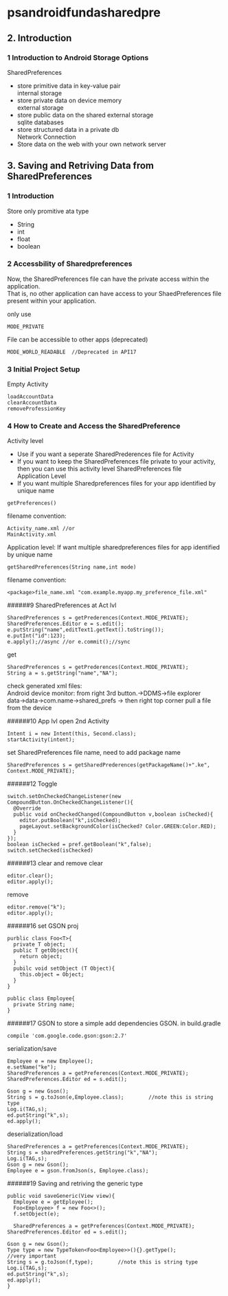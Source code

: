 # psandroidfundasharedpre
## 2. Introduction
### 1 Introduction to Android Storage Options
SharedPreferences
- store primitive data in key-value pair  
internal storage  
- store private data on device memory  
external storage  
- store public data on the shared external storage  
sqlite databases  
- store structured data in a private db  
Network Connection  
- Store data on the web with your own network server  

## 3. Saving and Retriving Data from SharedPreferences
### 1 Introduction
Store only promitive ata type  
- String 
- int 
- float 
- boolean
### 2 Accessbility of Sharedpreferences
Now, the SharedPreferences file can have the private access within the application.  
That is, no other application can have access to your ShaedPreferences file present within your application.  



only use
```
MODE_PRIVATE
```
File can be accessible to other apps (deprecated)
```
MODE_WORLD_READABLE  //Deprecated in API17
```

### 3 Initial Project Setup
Empty Activity
```
loadAccountData
clearAccountData
removeProfessionKey
```

### 4 How to Create and Access the SharedPreference
Activity level
- Use if you want a seperate SharedPrederences file for Activity  
- If you want to keep the SharedPreferences file private to your activity, then you can use this activity level SharedPreferences file  
Application Level  
- If you want multiple Sharedpreferences files for your app identified by unique name  

```
getPreferences()
```
filename convention:
```
Activity_name.xml //or
MainActivity.xml
```
Application level: If want multiple sharedpreferences files for app identified by unique name
```
getSharedPreferences(String name,int mode)
```
filename convention:
```
<package>file_name.xml "com.example.myapp.my_preference_file.xml"
```
######9 SharedPreferences at Act lvl
```
SharedPreferences s = getPrederences(Context.MODE_PRIVATE);
SharedPreferences.Editor e = s.edit();
e.putString("name",editText1.getText().toString());
e.putInt("id":123);
e.apply();//async //or e.commit();//sync
```
get
```
SharedPreferences s = getPrederences(Context.MODE_PRIVATE);
String a = s.getString("name","NA");
```
check generated xml files:  
Android device monitor: from right 3rd button.->DDMS->file explorer  
data->data->com.name->shared_prefs -> then right top corner pull a file from the device

######10 App lvl
open 2nd Activity
```
Intent i = new Intent(this, Second.class);
startActivity(intent);
```
set SharedPreferences file name, need to add package name
```
SharedPreferences s = getSharedPrederences(getPackageName()+".ke", Context.MODE_PRIVATE);
```
######12 Toggle
```
switch.setOnCheckedChangeListener(new CompoundButton.OnCheckedChangeListener(){
  @Override
  public void onCheckedChanged(CompoundButton v,boolean isChecked){
    editor.putBoolean("k",isChecked);
    pageLayout.setBackgroundColor(isChecked? Color.GREEN:Color.RED);
  }
});
boolean isChecked = pref.getBoolean("k",false);
switch.setChecked(isChecked)
```
######13 clear and remove
clear
```
editor.clear();
editor.apply();
```
remove
```
editor.remove("k");
editor.apply();
```


######16 set GSON proj
```
purblic class Foo<T>{
  private T object;
  public T getObject(){
    return object;
  }
  pubilc void setObject (T Object){
    this.object = Object;
  }
}

public class Employee{
  private String name;
}
```
######17 GSON to store a simple
add dependencies GSON. in build.gradle
```
compile 'com.google.code.gson:gson:2.7'
```
serialization/save  
```
Employee e = new Employee();
e.setName("ke");
SharedPreferences a = getPreferences(Context.MODE_PRIVATE);
SharedPreferences.Editor ed = s.edit();

Gson g = new Gson();
String s = g.toJson(e,Employee.class);        //note this is string type
Log.i(TAG,s);
ed.putString("k",s);
ed.apply();
```

deserialization/load
```
SharedPreferences a = getPreferences(Context.MODE_PRIVATE);
String s = sharedPreferences.getString("k","NA");
Log.i(TAG,s);
Gson g = new Gson();
Employee e = gson.fromJson(s, Employee.class);
```

######19 Saving and retriving the generic type
```
public void saveGeneric(View view){
  Employee e = getEployee();
  Foo<Employee> f = new Foo<>();
  f.setObject(e);
  
  SharedPreferences a = getPreferences(Context.MODE_PRIVATE);
SharedPreferences.Editor ed = s.edit();

Gson g = new Gson();
Type type = new TypeToken<Foo<Employee>>(){}.getType();          //very important
String s = g.toJson(f,type);        //note this is string type
Log.i(TAG,s);
ed.putString("k",s);
ed.apply();
}
```
